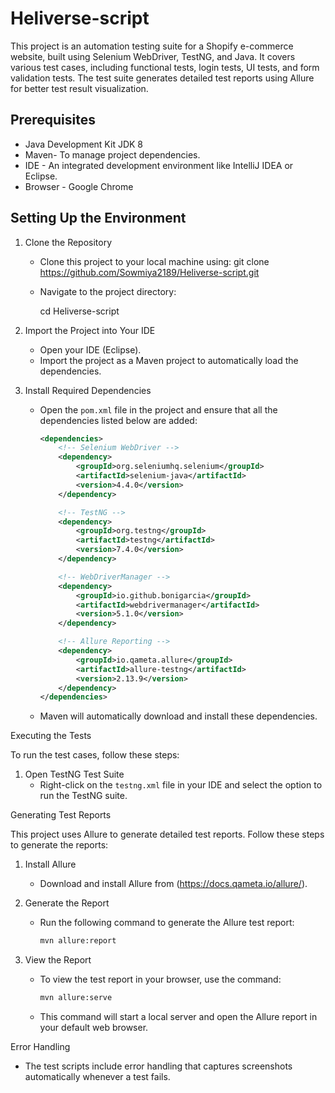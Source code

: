 # Heliverse-script

This project is an automation testing suite for a Shopify e-commerce website, built using Selenium WebDriver, TestNG, and Java. It covers various test cases, including functional tests, login tests, UI tests, and form validation tests. The test suite generates detailed test reports using Allure for better test result visualization.

## Prerequisites

- Java Development Kit JDK 8 
- Maven- To manage project dependencies.
- IDE - An integrated development environment like IntelliJ IDEA or Eclipse.
- Browser - Google Chrome 

## Setting Up the Environment

1. Clone the Repository
   - Clone this project to your local machine using:
     git clone https://github.com/Sowmiya2189/Heliverse-script.git
     
   - Navigate to the project directory:
   
     cd Heliverse-script
     

2. Import the Project into Your IDE
   - Open your IDE (Eclipse).
   - Import the project as a Maven project to automatically load the dependencies.

3. Install Required Dependencies
   - Open the `pom.xml` file in the project and ensure that all the dependencies listed below are added:
     ```xml
     <dependencies>
         <!-- Selenium WebDriver -->
         <dependency>
             <groupId>org.seleniumhq.selenium</groupId>
             <artifactId>selenium-java</artifactId>
             <version>4.4.0</version>
         </dependency>

         <!-- TestNG -->
         <dependency>
             <groupId>org.testng</groupId>
             <artifactId>testng</artifactId>
             <version>7.4.0</version>
         </dependency>

         <!-- WebDriverManager -->
         <dependency>
             <groupId>io.github.bonigarcia</groupId>
             <artifactId>webdrivermanager</artifactId>
             <version>5.1.0</version>
         </dependency>

         <!-- Allure Reporting -->
         <dependency>
             <groupId>io.qameta.allure</groupId>
             <artifactId>allure-testng</artifactId>
             <version>2.13.9</version>
         </dependency>
     </dependencies>
     ```
   - Maven will automatically download and install these dependencies.

 Executing the Tests

To run the test cases, follow these steps:

1. Open TestNG Test Suite
   - Right-click on the `testng.xml` file in your IDE and select the option to run the TestNG suite.

Generating Test Reports

This project uses Allure to generate detailed test reports. Follow these steps to generate the reports:

1. Install Allure
   - Download and install Allure from (https://docs.qameta.io/allure/).

2. Generate the Report
   - Run the following command to generate the Allure test report:
     ```bash
     mvn allure:report
     ```

3. View the Report
   - To view the test report in your browser, use the command:
     ```bash
     mvn allure:serve
     ```
   - This command will start a local server and open the Allure report in your default web browser.

 Error Handling

- The test scripts include error handling that captures screenshots automatically whenever a test fails.


